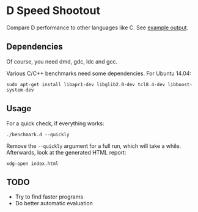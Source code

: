 # D Speed Shootout

Compare D performance to other languages like C.
See [example output](https://qznc.github.io/d-shootout/).

## Dependencies

Of course, you need dmd, gdc, ldc and gcc.

Various C/C++ benchmarks need some dependencies.
For Ubuntu 14.04:

    sudo apt-get install libapr1-dev libglib2.0-dev tcl8.4-dev libboost-system-dev

## Usage

For a quick check, if everything works:

    ./benchmark.d --quickly

Remove the `--quickly` argument for a full run,
which will take a while.
Afterwards, look at the generated HTML report:

    xdg-open index.html

## TODO

* Try to find faster programs
* Do better automatic evaluation
